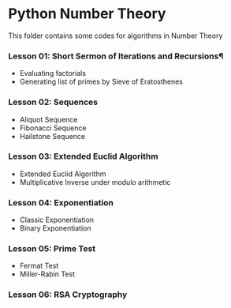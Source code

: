 # Python Number Theory
This folder contains some codes for algorithms in Number Theory

### Lesson 01: Short Sermon of Iterations and Recursions¶
- Evaluating factorials
- Generating list of primes by Sieve of Eratosthenes

### Lesson 02: Sequences
- Aliquot Sequence
- Fibonacci Sequence
- Hailstone Sequence

### Lesson 03: Extended Euclid Algorithm
- Extended Euclid Algorithm
- Multiplicative Inverse under modulo arithmetic

### Lesson 04: Exponentiation
- Classic Exponentiation
- Binary Exponentiation

### Lesson 05: Prime Test
- Fermat Test
- Miller-Rabin Test

### Lesson 06: RSA Cryptography
